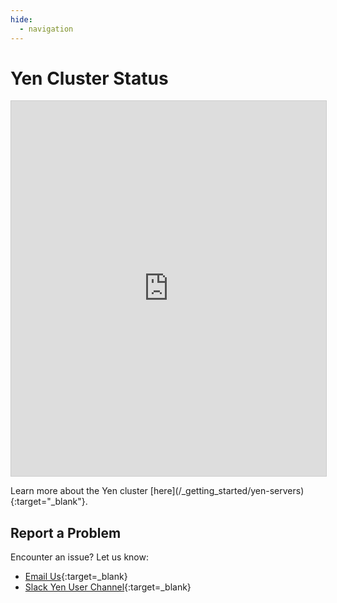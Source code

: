 ```yaml
---
hide:
  - navigation
---
```

# Yen Cluster Status

<div class="row">
    <div class="col-lg-12">
        <iframe class="airtable-embed" src="https://airtable.com/embed/shrS3FLv2TnfNDHgx?backgroundColor=red"
                frameborder="0" width="100%" height="600"
                style="background: transparent; border: 1px solid #ccc;"></iframe>
        <p>Learn more about the Yen cluster [here](/_getting_started/yen-servers){:target="_blank"}.</p>
    </div>
</div>

## Report a Problem

Encounter an issue? Let us know:

- [Email Us](mailto:gsb_darcresearch@stanford.edu){:target=_blank}
- [Slack Yen User Channel](https://circlerss.slack.com/archives/C01JXJ6U4E5){:target=_blank}
